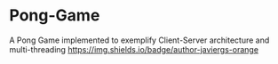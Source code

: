 # Pong-Game
A Pong Game implemented to exemplify Client-Server architecture and multi-threading
https://img.shields.io/badge/author-javiergs-orange
